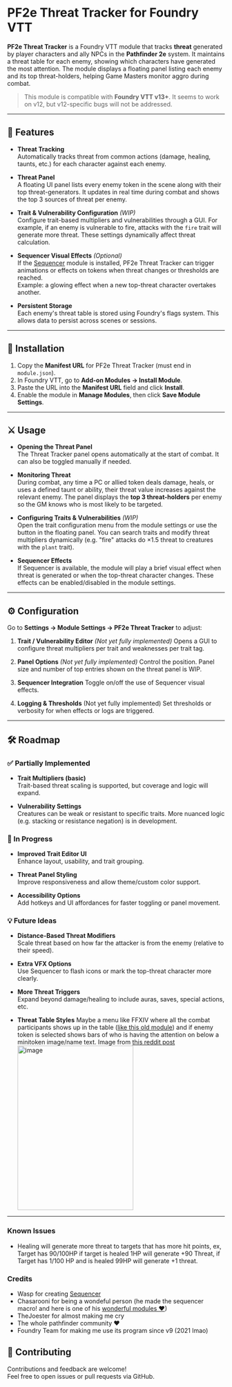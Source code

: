 # PF2e Threat Tracker for Foundry VTT

**PF2e Threat Tracker** is a Foundry VTT module that tracks **threat** generated by player characters and ally NPCs in the **Pathfinder 2e** system. It maintains a threat table for each enemy, showing which characters have generated the most attention. The module displays a floating panel listing each enemy and its top threat-holders, helping Game Masters monitor aggro during combat.

> This module is compatible with **Foundry VTT v13+**. It seems to work on v12, but v12-specific bugs will not be addressed.

---

## 🧩 Features

- **Threat Tracking**  
  Automatically tracks threat from common actions (damage, healing, taunts, etc.) for each character against each enemy.

- **Threat Panel**  
  A floating UI panel lists every enemy token in the scene along with their top threat-generators. It updates in real time during combat and shows the top 3 sources of threat per enemy.

- **Trait & Vulnerability Configuration** *(WIP)*  
  Configure trait-based multipliers and vulnerabilities through a GUI. For example, if an enemy is vulnerable to fire, attacks with the `fire` trait will generate more threat. These settings dynamically affect threat calculation.

- **Sequencer Visual Effects** *(Optional)*  
  If the [Sequencer](https://github.com/fantasycalendar/FoundryVTT-Sequencer) module is installed, PF2e Threat Tracker can trigger animations or effects on tokens when threat changes or thresholds are reached.  
  Example: a glowing effect when a new top-threat character overtakes another.

- **Persistent Storage**  
  Each enemy's threat table is stored using Foundry's flags system. This allows data to persist across scenes or sessions.

---

## 🚀 Installation

1. Copy the **Manifest URL** for PF2e Threat Tracker (must end in `module.json`).
2. In Foundry VTT, go to **Add-on Modules → Install Module**.
3. Paste the URL into the **Manifest URL** field and click **Install**.
4. Enable the module in **Manage Modules**, then click **Save Module Settings**.

---

## ⚔️ Usage

- **Opening the Threat Panel**  
  The Threat Tracker panel opens automatically at the start of combat. It can also be toggled manually if needed.

- **Monitoring Threat**  
  During combat, any time a PC or allied token deals damage, heals, or uses a defined taunt or ability, their threat value increases against the relevant enemy. The panel displays the **top 3 threat-holders** per enemy so the GM knows who is most likely to be targeted.

- **Configuring Traits & Vulnerabilities** *(WIP)*  
  Open the trait configuration menu from the module settings or use the button in the floating panel. You can search traits and modify threat multipliers dynamically (e.g. "fire" attacks do ×1.5 threat to creatures with the `plant` trait).

- **Sequencer Effects**  
  If Sequencer is available, the module will play a brief visual effect when threat is generated or when the top-threat character changes. These effects can be enabled/disabled in the module settings.

---

## ⚙️ Configuration

Go to **Settings → Module Settings → PF2e Threat Tracker** to adjust:

1. **Trait / Vulnerability Editor**  *(Not yet fully implemented)*
   Opens a GUI to configure threat multipliers per trait and weaknesses per trait tag.

3. **Panel Options**  *(Not yet fully implemented)*
   Control the position. Panel size and number of top entries shown on the threat panel is WIP.

4. **Sequencer Integration**
   Toggle on/off the use of Sequencer visual effects.

6. **Logging & Thresholds**  (Not yet fully implemented)
   Set thresholds or verbosity for when effects or logs are triggered.

---

## 🛠️ Roadmap

### ✅ Partially Implemented

- **Trait Multipliers (basic)**  
  Trait-based threat scaling is supported, but coverage and logic will expand.

- **Vulnerability Settings**  
  Creatures can be weak or resistant to specific traits. More nuanced logic (e.g. stacking or resistance negation) is in development.

### 🔧 In Progress

- **Improved Trait Editor UI**  
  Enhance layout, usability, and trait grouping.

- **Threat Panel Styling**  
  Improve responsiveness and allow theme/custom color support.

- **Accessibility Options**  
  Add hotkeys and UI affordances for faster toggling or panel movement.

### 💡 Future Ideas

- **Distance-Based Threat Modifiers**  
  Scale threat based on how far the attacker is from the enemy (relative to their speed).

- **Extra VFX Options**  
  Use Sequencer to flash icons or mark the top-threat character more clearly.

- **More Threat Triggers**  
  Expand beyond damage/healing to include auras, saves, special actions, etc.

- **Threat Table Styles**
  Maybe a menu like FFXIV where all the combat participants shows up in the table ([like this old module](https://foundryvtt.com/packages/mmo-hud)) and if enemy token is selected shows bars of who is having the attention on below a minitoken image/name text.
  Image from [this reddit post](https://www.reddit.com/r/ffxiv/comments/zg72ta/til_that_if_your_current_health_is_less_than_your)
  <img width="268" height="380" alt="image" src="https://github.com/user-attachments/assets/817fbed5-0595-4592-a864-2308ca83d0dc" />

---

### Known Issues

- Healing will generate more threat to targets that has more hit points, ex, Target has 90/100HP if target is healed 1HP will generate +90 Threat, if Target has 1/100 HP and is healed 99HP will generate +1 threat. 

### Credits

- Wasp for creating [Sequencer](https://foundryvtt.com/packages/sequencer)
- Chasarooni for being a wondeful person (he made the sequencer macro! and here is one of his [wonderful modules ♥](https://foundryvtt.com/packages/pf2e-rpg-numbers))
- TheJoester for almost making me cry
- The whole pathfinder community ♥
- Foundry Team for making me use its program since v9 (2021 lmao)

## 🙌 Contributing

Contributions and feedback are welcome!  
Feel free to open issues or pull requests via GitHub.
